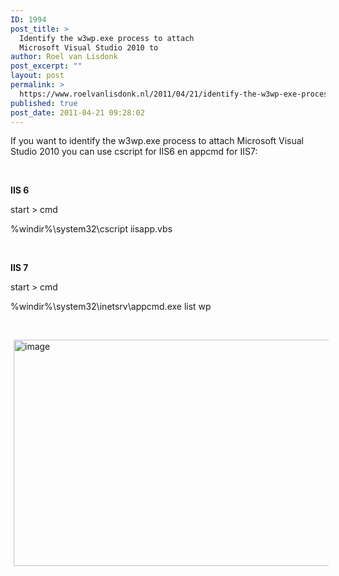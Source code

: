```yaml
---
ID: 1994
post_title: >
  Identify the w3wp.exe process to attach
  Microsoft Visual Studio 2010 to
author: Roel van Lisdonk
post_excerpt: ""
layout: post
permalink: >
  https://www.roelvanlisdonk.nl/2011/04/21/identify-the-w3wp-exe-process-to-attach-microsoft-visual-studio-2010-to/
published: true
post_date: 2011-04-21 09:28:02
---
```

<p>If you want to identify the w3wp.exe process to attach Microsoft Visual Studio 2010 you can use cscript for IIS6 en appcmd for IIS7:</p>  <p>&#160;</p>  <p><strong>IIS 6</strong></p>  <p>start &gt; cmd</p>  <p>%windir%\system32\cscript iisapp.vbs</p>  <p>&#160;</p>  <p><strong>IIS 7</strong></p>  <p>start &gt; cmd</p>  <p>%windir%\system32\inetsrv\appcmd.exe list wp</p>  <p>&#160;</p>  <p><a href="http://www.roelvanlisdonk.nl/wp-content/uploads/2011/04/image4.png"><img style="background-image: none; border-bottom: 0px; border-left: 0px; margin: 0px 5px; padding-left: 0px; padding-right: 0px; display: inline; border-top: 0px; border-right: 0px; padding-top: 0px" title="image" border="0" alt="image" src="http://www.roelvanlisdonk.nl/wp-content/uploads/2011/04/image_thumb4.png" width="714" height="362" /></a></p>
